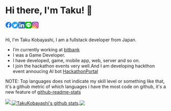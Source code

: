 # Hi there, I'm Taku! 👋

<a href="https://www.facebook.com/taku.kobayashi.560">
  <img align="left" alt="Taku Kobayashi | Facebook" width="20px" src="https://github.com/TakuKobayashi/TakuKobayashi/raw/master/assets/icons/facebook.svg" />
</a>
<a href="https://twitter.com/taptappun">
  <img align="left" alt="Taku's  Twitter" width="21px" src="https://github.com/TakuKobayashi/TakuKobayashi/raw/master/assets/icons/twitter.svg" />
</a>
<a href="https://www.linkedin.com/in/%E6%8B%93-%E5%B0%8F%E6%9E%97-710479a4/">
  <img align="left" alt="Taku's Linkedin" width="21px" src="https://github.com/TakuKobayashi/TakuKobayashi/raw/master/assets/icons/linkedin.svg" />
</a>
<a href="https://line.me/ti/p/wEjIcfdPZR">
  <img align="left" alt="Taku's Line" width="21px" src="https://github.com/TakuKobayashi/TakuKobayashi/raw/master/assets/icons/line.svg" />
</a>
<a href="https://www.instagram.com/taptapun">
  <img align="left" alt="Taku's Instagram" width="21px" src="https://github.com/TakuKobayashi/TakuKobayashi/raw/master/assets/icons/instagram.svg" />
</a>

<br />
<br />

Hi, I'm Taku Kobayashi, I am a fullstack developer from Japan.

- I’m currently working at [bitbank](https://bitcoinbank.co.jp/)
-  I was a Game Developer.
- I have developed, game, mobile app, web, server and so on.
- I join the hackathon events very well.And I am developing hackthon event annoucing AI bot [HackathonPortal](https://twitter.com/HackathonPortal)

NOTE: Top languages does not indicate my skill level or something like that, it's a github metric of which languages i have the most code on github, it's a new feature of [github-readme-stats](https://github.com/anuraghazra/github-readme-stats)

<a href="https://github.com/ryo-ma/github-profile-trophy">
  <img src="https://github-profile-trophy.vercel.app/?username=TakuKobayashi&column=7"/>
</a>

<a href="https://github.com/anuraghazra/github-readme-stats">
  <img align="center" src="https://github-readme-stats.vercel.app/api?username=TakuKobayashi&show_icons=true&count_private=true&theme=blue-green&include_all_commits=true" alt="TakuKobayashi's github stats" />
</a>
<a href="https://github.com/anuraghazra/github-readme-stats">
  <img align="center" src="https://github-readme-stats.vercel.app/api/top-langs/?username=TakuKobayashi&hide=TSQL,Makefile&layout=compact" />
</a>
